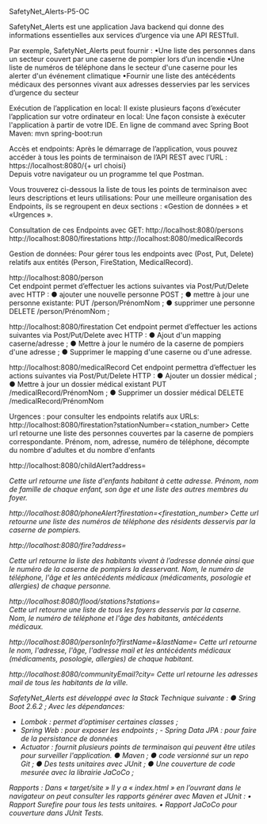  SafetyNet_Alerts-P5-OC
 
SafetyNet_Alerts  est une application Java backend qui donne des informations essentielles aux services d’urgence via une API RESTfull.

Par exemple, SafetyNet_Alerts peut fournir :
•Une liste des personnes dans un secteur couvert par une caserne de pompier lors d’un incendie
•Une liste de numéros de téléphone dans le secteur d'une caserne pour les alerter d'un événement climatique
•Fournir une liste des antécédents médicaux des personnes vivant aux adresses desservies par les services d’urgence du secteur

Exécution de l’application en local:
Il existe plusieurs façons d’exécuter l’application sur votre ordinateur en local: 
Une façon consiste à exécuter l'application à partir de votre IDE.
En ligne de command avec  Spring Boot Maven: mvn spring-boot:run

Accès et endpoints:
Après le démarrage de l’application, vous pouvez accéder à tous les points de terminaison de l’API REST avec l’URL :  
https://localhost:8080/{+ url choisi}                                                                         
Depuis votre navigateur ou un programme tel que Postman.

Vous trouverez ci-dessous la liste de tous les points de terminaison avec leurs descriptions et leurs utilisations:
Pour une meilleure organisation des Endpoints, ils se regroupent en deux sections : «Gestion de données »  et  «Urgences ».

Consultation de ces Endpoints avec GET:
http://localhost:8080/persons 
http://localhost:8080/firestations 
http://localhost:8080/medicalRecords 

Gestion de données: 
Pour gérer tous les endpoints avec (Post, Put, Delete) relatifs aux entités (Person, FireStation, MedicalRecord).

http://localhost:8080/person									     			
Cet endpoint permet d’effectuer les actions suivantes via Post/Put/Delete avec HTTP :
● ajouter une nouvelle personne POST ;
● mettre à jour une personne existante: PUT /person/PrénomNom ;
● supprimer une personne DELETE /person/PrénomNom ;

http://localhost:8080/firestation 
Cet endpoint permet d’effectuer les actions suivantes via Post/Put/Delete avec HTTP :
● Ajout d'un mapping caserne/adresse ;
● Mettre à jour le numéro de la caserne de pompiers d'une adresse ;
● Supprimer le mapping d'une caserne ou d'une adresse.

http://localhost:8080/medicalRecord 
Cet endpoint permettra d’effectuer les actions suivantes via Post/Put/Delete HTTP :
● Ajouter un dossier médical ;
● Mettre à jour un dossier médical existant PUT /medicalRecord/PrénomNom ;
● Supprimer un dossier médical DELETE /medicalRecord/PrénomNom 

Urgences : pour consulter les endpoints relatifs aux URLs:
http://localhost:8080/firestation?stationNumber=<station_number> 
Cette url retourne une liste des personnes couvertes par la caserne de pompiers correspondante.
 Prénom, nom, adresse, numéro de téléphone, décompte du nombre d'adultes et du nombre d'enfants 
 
http://localhost:8080/childAlert?address=<address> 
Cette url retourne une liste d'enfants habitant à cette adresse.
Prénom, nom de famille de chaque enfant, son âge et une liste des autres membres du foyer.
  
http://localhost:8080/phoneAlert?firestation=<firestation_number> 
Cette url retourne une liste des numéros de téléphone des résidents desservis par la caserne de pompiers. 
  
http://localhost:8080/fire?address=<address> 
Cette url retourne la liste des habitants vivant à l’adresse donnée ainsi que le numéro de la caserne de pompiers la desservant. Nom, le numéro de téléphone, l'âge et les antécédents médicaux (médicaments, posologie et allergies) de chaque personne.
  
http://localhost:8080/flood/stations?stations= <a list of station_numbers>     
Cette url retourne une liste de tous les foyers desservis par la caserne. 							         
Nom, le numéro de téléphone et l'âge des habitants, antécédents médicaux.
  
http://localhost:8080/personInfo?firstName=<firstName>&lastName=<lastName> 
Cette url retourne le nom, l'adresse, l'âge, l'adresse mail et les antécédents médicaux (médicaments, posologie, allergies) de chaque habitant. 
  
http://localhost:8080/communityEmail?city=<city> 
Cette url retourne les adresses mail de tous les habitants de la ville.
  
SafetyNet_Alerts est développé avec la Stack Technique suivante :
● Sring Boot 2.6.2 ;
	Avec les dépendances: 
- Lombok : permet d’optimiser certaines classes ;
- Spring Web : pour exposer les endpoints ;
 		- Spring Data JPA : pour faire de la persistance de données
- Actuator : fournit plusieurs points de terminaison qui peuvent être utiles pour surveiller l'application.
● Maven ; 
● code versionné sur un repo Git ; 
● Des tests unitaires avec JUnit ;
● Une couverture de code mesurée avec la librairie JaCoCo ; 
  
Rapports :
Dans « target/site » Il y a « index.html »  en l’ouvrant dans le navigateur on peut consulter les rapports générer avec Maven et JUnit :
•	Rapport Surefire pour tous les tests unitaires.
•	Rapport JaCoCo pour couverture dans JUnit Tests.
